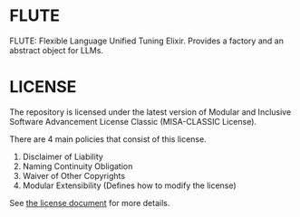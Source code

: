 # FLUTE
FLUTE: Flexible Language Unified Tuning Elixir. Provides a factory and an abstract object for LLMs.

# LICENSE
The repository is licensed under the latest version of Modular and Inclusive Software Advancement License Classic (MISA-CLASSIC License).

There are 4 main policies that consist of this license.
1. Disclaimer of Liability
2. Naming Continuity Obligation
3. Waiver of Other Copyrights
4. Modular Extensibility (Defines how to modify the license)

See [the license document](https://github.com/ThePioneerJP/MISA-license-framework/blob/main/MISA-CLASSIC.md) for more details.
